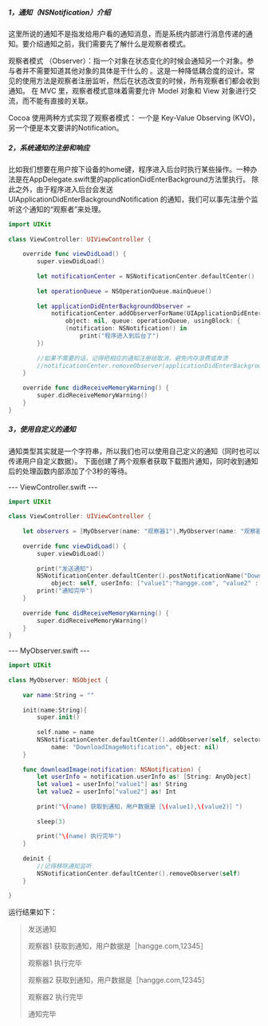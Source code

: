 ##### 1，通知（NSNotification）介绍
这里所说的通知不是指发给用户看的通知消息，而是系统内部进行消息传递的通知。要介绍通知之前，我们需要先了解什么是观察者模式。

观察者模式 （Observer）：指一个对象在状态变化的时候会通知另一个对象。参与者并不需要知道其他对象的具体是干什么的 。这是一种降低耦合度的设计。常见的使用方法是观察者注册监听，然后在状态改变的时候，所有观察者们都会收到通知。 
在 MVC 里，观察者模式意味着需要允许 Model 对象和 View 对象进行交流，而不能有直接的关联。

Cocoa 使用两种方式实现了观察者模式： 一个是 Key-Value Observing (KVO)，另一个便是本文要讲的Notification。

##### 2，系统通知的注册和响应
比如我们想要在用户按下设备的home键，程序进入后台时执行某些操作。一种办法是在AppDelegate.swift里的applicationDidEnterBackground方法里执行。
除此之外，由于程序进入后台会发送 UIApplicationDidEnterBackgroundNotification 的通知，我们可以事先注册个监听这个通知的“观察者”来处理。


``` Swift
import UIKit
 
class ViewController: UIViewController {
     
    override func viewDidLoad() {
        super.viewDidLoad()
         
        let notificationCenter = NSNotificationCenter.defaultCenter()
         
        let operationQueue = NSOperationQueue.mainQueue()
         
        let applicationDidEnterBackgroundObserver =
            notificationCenter.addObserverForName(UIApplicationDidEnterBackgroundNotification,
                object: nil, queue: operationQueue, usingBlock: {
                (notification: NSNotification!) in
                    print("程序进入到后台了")
        })
         
        //如果不需要的话，记得把相应的通知注册给取消，避免内存浪费或奔溃
        //notificationCenter.removeObserver(applicationDidEnterBackgroundObserver)
    }
     
    override func didReceiveMemoryWarning() {
        super.didReceiveMemoryWarning()
    }
}
```

##### 3，使用自定义的通知 
通知类型其实就是一个字符串，所以我们也可以使用自己定义的通知（同时也可以传递用户自定义数据）。
下面创建了两个观察者获取下载图片通知，同时收到通知后的处理函数内部添加了个3秒的等待。

--- ViewController.swift ---

``` Swift
import UIKit
 
class ViewController: UIViewController {
     
    let observers = [MyObserver(name: "观察器1"),MyObserver(name: "观察器2")]
 
    override func viewDidLoad() {
        super.viewDidLoad()
         
        print("发送通知")
        NSNotificationCenter.defaultCenter().postNotificationName("DownloadImageNotification",
            object: self, userInfo: ["value1":"hangge.com", "value2" : 12345])
        print("通知完毕")
    }
     
    override func didReceiveMemoryWarning() {
        super.didReceiveMemoryWarning()
    }
}
```

--- MyObserver.swift ---


``` Swift
import UIKit
 
class MyObserver: NSObject {
     
    var name:String = ""
 
    init(name:String){
        super.init()
         
        self.name = name
        NSNotificationCenter.defaultCenter().addObserver(self, selector:"downloadImage:",
            name: "DownloadImageNotification", object: nil)
    }
     
    func downloadImage(notification: NSNotification) {
        let userInfo = notification.userInfo as! [String: AnyObject]
        let value1 = userInfo["value1"] as! String
        let value2 = userInfo["value2"] as! Int
         
        print("\(name) 获取到通知，用户数据是［\(value1),\(value2)］")
         
        sleep(3)
         
        print("\(name) 执行完毕")
    }
 
    deinit {
        //记得移除通知监听
        NSNotificationCenter.defaultCenter().removeObserver(self)
    }
    
}
```

运行结果如下：
> 发送通知
> 
> 观察器1 获取到通知，用户数据是［hangge.com,12345］
> 
> 观察器1 执行完毕
> 
> 观察器2 获取到通知，用户数据是［hangge.com,12345］
> 
> 观察器2 执行完毕
> 
> 通知完毕
